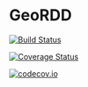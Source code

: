 # GeoRDD

[![Build Status](https://travis-ci.org/maximerischard/GeoRDD.jl.svg?branch=master)](https://travis-ci.org/maximerischard/GeoRDD.jl)

[![Coverage Status](https://coveralls.io/repos/maximerischard/GeoRDD.jl/badge.svg?branch=master&service=github)](https://coveralls.io/github/maximerischard/GeoRDD.jl?branch=master)

[![codecov.io](http://codecov.io/github/maximerischard/GeoRDD.jl/coverage.svg?branch=master)](http://codecov.io/github/maximerischard/GeoRDD.jl?branch=master)
